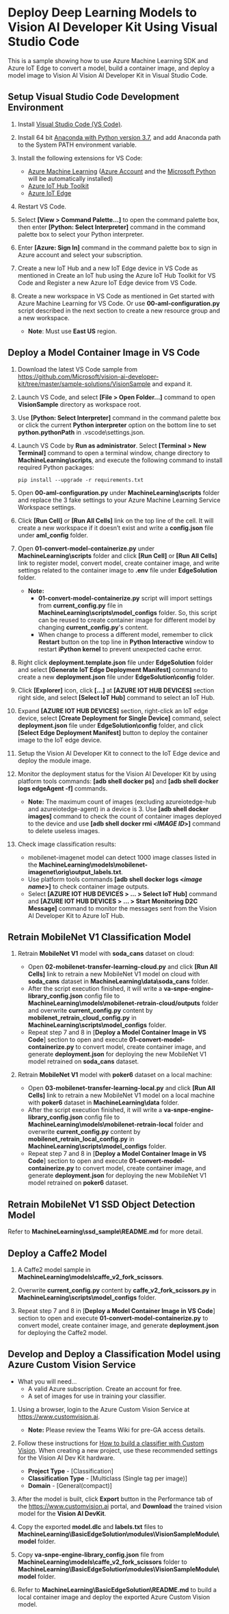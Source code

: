 # Deploy Deep Learning Models to Vision AI Developer Kit Using Visual Studio Code
This is a sample showing how to use Azure Machine Learning SDK and Azure IoT Edge to convert a model, build a container image, and deploy a model image to Vision AI Vision AI Developer Kit in Visual Studio Code.


## Setup Visual Studio Code Development Environment

1. Install [Visual Studio Code (VS Code)](https://code.visualstudio.com/Download).

2. Install 64 bit [Anaconda with Python version 3.7](https://www.anaconda.com/distribution), and add Anaconda path to the System PATH environment variable. 

3. Install the following extensions for VS Code:
    * [Azure Machine Learning](https://marketplace.visualstudio.com/items?itemName=ms-toolsai.vscode-ai) ([Azure Account](https://marketplace.visualstudio.com/items?itemName=ms-vscode.azure-account) and the [Microsoft Python](https://marketplace.visualstudio.com/items?itemName=ms-python.python) will be automatically installed)
    * [Azure IoT Hub Toolkit](https://marketplace.visualstudio.com/items?itemName=vsciot-vscode.azure-iot-toolkit)
    * [Azure IoT Edge](https://marketplace.visualstudio.com/items?itemName=vsciot-vscode.azure-iot-edge) 

4. Restart VS Code.

5. Select **[View > Command Palette…]** to open the command palette box, then enter **[Python: Select Interpreter]** command in the command palette box to select your Python interpreter.

6. Enter **[Azure: Sign In]** command in the command palette box to sign in Azure account and select your subscription.

7. Create a new IoT Hub and a new IoT Edge device in VS Code as mentioned in Create an IoT hub using the Azure IoT Hub Toolkit for VS Code and Register a new Azure IoT Edge device from VS Code.

8. Create a new workspace in VS Code as mentioned in Get started with Azure Machine Learning for VS Code. Or use **00-aml-configuration.py** script described in the next section to create a new resource group and a new workspace.

    * **Note**: Must use **East US** region.

## Deploy a Model Container Image in VS Code 

1. Download the latest VS Code sample from https://github.com/Microsoft/vision-ai-developer-kit/tree/master/sample-solutions/VisionSample and expand it. 

2. Launch VS Code, and select **[File > Open Folder…]** command to open **VisionSample** directory as workspace root. 

3. Use **[Python: Select Interpreter]** command in the command palette box or click the current **Python interpreter** option on the bottom line to set **python.pythonPath** in .vscode\settings.json. 

4. Launch VS Code by **Run as administrator**. Select **[Terminal > New Terminal]** command to open a terminal window, change directory to **MachineLearning\scripts**, and execute the following command to install required Python packages: 
    ```<language>
    pip install --upgrade -r requirements.txt
    ```

5. Open **00-aml-configuration.py** under **MachineLearning\scripts** folder and replace the 3 fake settings to your Azure Machine Learning Service Workspace settings.

6. Click **[Run Cell]** or **[Run All Cells]** link on the top line of the cell. It will create a new workspace if it doesn’t exist and write a **config.json** file under **aml_config** folder. 

7. Open **01-convert-model-containerize.py** under **MachineLearning\scripts** folder and click **[Run Cell]** or **[Run All Cells]** link to register model, convert model, create container image, and write settings related to the container image to **.env** file under **EdgeSolution** folder.
    * **Note:**
      * **01-convert-model-containerize.py** script will import settings from **current_config.py** file in **MachineLearning\scripts\model_configs** folder.  So, this script can be reused to create container image for different model by changing **current_config.py**'s content.
      * When change to process a different model, remember to click **Restart** button on the top line in **Python Interactive** window to restart **iPython kernel** to prevent unexpected cache error.

8. Right click **deployment.template.json** file under **EdgeSolution** folder and select **[Generate IoT Edge Deployment Manifest]** command to create a new **deployment.json** file under **EdgeSolution\config** folder.

9. Click **[Explorer]** icon, click **[…]** at **[AZURE IOT HUB DEVICES]** section right side, and select **[Select IoT Hub]** command to select an IoT Hub. 

10. Expand **[AZURE IOT HUB DEVICES]** section, right-click an IoT edge device, select **[Create Deployment for Single Device]** command, select **deployment.json** file under **EdgeSolution\config** folder, and click **[Select Edge Deployment Manifest]** button to deploy the container image to the IoT edge device. 

11. Setup the Vision AI Developer Kit to connect to the IoT Edge device and deploy the module image. 

12. Monitor the deployment status for the Vision AI Developer Kit by using platform tools commands: **[adb shell docker ps]** and **[adb shell docker logs edgeAgent -f]** commands.
    * **Note:** The maximum count of images (excluding azureiotedge-hub and azureiotedge-agent) in a device is 3. Use **[adb shell docker images]** command to check the count of container images deployed to the device and use **[adb shell docker rmi <*IMAGE ID*>]** command to delete useless images.

13. Check image classification results: 
    * mobilenet-imagenet model can detect 1000 image classes listed in the **MachineLearning\models\mobilenet-imagenet\orig\output_labels.txt**.
    * Use platform tools commands **[adb shell docker logs <*image name*>]** to check container image outputs.
    * Select **[AZURE IOT HUB DEVICES > … > Select IoT Hub]** command and **[AZURE IOT HUB DEVICES > … > Start Monitoring D2C Message]** command to monitor the messages sent from the Vision AI Developer Kit to Azure IoT Hub.

## Retrain MobileNet V1 Classification Model

1. Retrain **MobileNet V1** model with **soda_cans** dataset on cloud:
    * Open **02-mobilenet-transfer-learning-cloud.py** and click **[Run All Cells]** link to retrain a new MobileNet V1 model on cloud with **soda_cans** dataset in **MachineLearning\data\soda_cans** folder.
    * After the script execution finished, it will write a **va-snpe-engine-library_config.json** config file to **MachineLearning\models\mobilenet-retrain-cloud/outputs** folder and overwrite **current_config.py** content by **mobilenet_retrain_cloud_config.py** in **MachineLearning\scripts\model_configs** folder.
    * Repeat step 7 and 8 in [**Deploy a Model Container Image in VS Code**] section to open and execute **01-convert-model-containerize.py** to convert model, create container image, and generate **deployment.json** for deploying the new MobileNet V1 model retrained on **soda_cans** dataset.

2. Retrain **MobileNet V1** model with **poker6** dataset on a local machine:
    * Open **03-mobilenet-transfer-learning-local.py** and click **[Run All Cells]** link to retrain a new MobileNet V1 model on a local machine with **poker6** dataset in **MachineLearning\data** folder.
    * After the script execution finished, it will write a **va-snpe-engine-library_config.json** config file to **MachineLearning\models\mobilenet-retrain-local** folder and overwrite **current_config.py** content by **mobilenet_retrain_local_config.py** in **MachineLearning\scripts\model_configs** folder.
    * Repeat step 7 and 8 in [**Deploy a Model Container Image in VS Code**] section to open and execute **01-convert-model-containerize.py** to convert model, create container image, and generate **deployment.json** for deploying the new MobileNet V1 model retrained on **poker6** dataset.

## Retrain MobileNet V1 SSD Object Detection Model

Refer to **MachineLearning\ssd_sample\README.md** for more detail.

## Deploy a Caffe2 Model

1. A Caffe2 model sample in **MachineLearning\models\caffe_v2_fork_scissors**.

2. Overwrite **current_config.py** content by **caffe_v2_fork_scissors.py** in **MachineLearning\scripts\model_configs** folder.

3. Repeat step 7 and 8 in [**Deploy a Model Container Image in VS Code**] section to open and execute **01-convert-model-containerize.py** to convert model, create container image, and generate **deployment.json** for deploying the Caffe2 model.

## Develop and Deploy a Classification Model using Azure Custom Vision Service

* What you will need...
    * A valid Azure subscription. Create an account for free.
    * A set of images for use in training your classifier.

1. Using a browser, login to the Azure Custom Vision Service at https://www.customvision.ai.
    * **Note:** Please review the Teams Wiki for pre-GA access details.

2. Follow these instructions for [How to build a classifier with Custom Vision](https://docs.microsoft.com/en-us/azure/cognitive-services/custom-vision-service/getting-started-build-a-classifier). When creating a new project, use these recommended settings for the Vision AI Dev Kit hardware.
    * **Project Type** - [Classification]
    * **Classification Type** - [Multiclass (Single tag per image)]
    * **Domain** - [General(compact)]

3. After the model is built, click **Export** button in the Performance tab of the https://www.customvision.ai portal, and **Download** the trained vision model for the **Vision AI DevKit**.

4. Copy the exported **model.dlc** and **labels.txt** files to **MachineLearning\BasicEdgeSolution\modules\VisionSampleModule\model** folder.

5. Copy **va-snpe-engine-library_config.json** file from **MachineLearning\models\caffe_v2_fork_scissors** folder to **MachineLearning\BasicEdgeSolution\modules\VisionSampleModule\model** folder.

6. Refer to **MachineLearning\BasicEdgeSolution\README.md** to build a local container image and deploy the exported Azure Custom Vision model.
